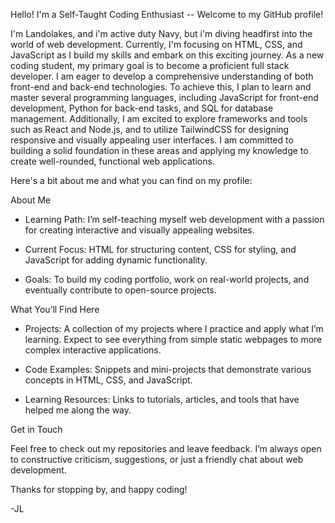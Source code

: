 Hello! I'm a Self-Taught Coding Enthusiast -- Welcome to my GitHub profile!

I'm Landolakes, and i'm active duty Navy, but i'm diving headfirst into the world of web development. Currently, I'm focusing on HTML, CSS, and JavaScript as I build my skills and embark on this exciting journey. As a new coding student, my primary goal is to become a proficient full stack developer. I am eager to develop a comprehensive understanding of both front-end and back-end technologies. To achieve this, I plan to learn and master several programming languages, including JavaScript for front-end development, Python for back-end tasks, and SQL for database management. Additionally, I am excited to explore frameworks and tools such as React and Node.js, and to utilize TailwindCSS for designing responsive and visually appealing user interfaces. I am committed to building a solid foundation in these areas and applying my knowledge to create well-rounded, functional web applications.

Here's a bit about me and what you can find on my profile:

About Me

- Learning Path: I’m self-teaching myself web development with a passion for creating interactive and visually appealing websites.

- Current Focus: HTML for structuring content, CSS for styling, and JavaScript for adding dynamic functionality.

- Goals: To build my coding portfolio, work on real-world projects, and eventually contribute to open-source projects.

What You’ll Find Here

- Projects: A collection of my projects where I practice and apply what I’m learning. Expect to see everything from simple static webpages to more complex interactive applications.

- Code Examples: Snippets and mini-projects that demonstrate various concepts in HTML, CSS, and JavaScript.

- Learning Resources: Links to tutorials, articles, and tools that have helped me along the way. 

Get in Touch

Feel free to check out my repositories and leave feedback. I’m always open to constructive criticism, suggestions, or just a friendly chat about web development.

Thanks for stopping by, and happy coding! 

-JL
<!---
Jaylandolakes/Jaylandolakes is a ✨ special ✨ repository because its `README.md` (this file) appears on your GitHub profile.
You can click the Preview link to take a look at your changes.
--->
